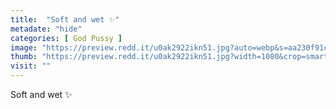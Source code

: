 ```yaml
---
title:  "Soft and wet ✨"
metadate: "hide"
categories: [ God Pussy ]
image: "https://preview.redd.it/u0ak2922ikn51.jpg?auto=webp&s=aa230f91c150a090a2fd8e52b6a0c9940ddf51c9"
thumb: "https://preview.redd.it/u0ak2922ikn51.jpg?width=1080&crop=smart&auto=webp&s=7b95b42d9a1e9f8a69af76ffae661f60f9ef976d"
visit: ""
---
```

Soft and wet ✨
